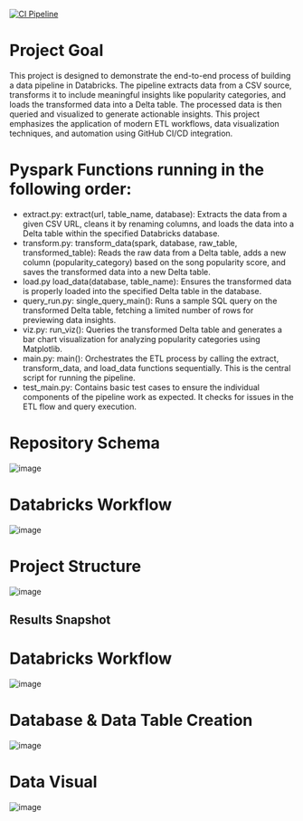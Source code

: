 [![CI Pipeline](https://github.com/nogibjj/chris_moreira_week11_data_pipeline_databricks/actions/workflows/cicd.yml/badge.svg)](https://github.com/nogibjj/chris_moreira_week11_data_pipeline_databricks/actions/workflows/cicd.yml)

# Project Goal
This project is designed to demonstrate the end-to-end process of building a data pipeline in Databricks. The pipeline extracts data from a CSV source, transforms it to include meaningful insights like popularity categories, and loads the transformed data into a Delta table. The processed data is then queried and visualized to generate actionable insights. This project emphasizes the application of modern ETL workflows, data visualization techniques, and automation using GitHub CI/CD integration.


# Pyspark Functions running in the following order:
- extract.py: extract(url, table_name, database): Extracts the data from a given CSV URL, cleans it by renaming columns, and loads the data into a Delta table within the specified Databricks database.
- transform.py: transform_data(spark, database, raw_table, transformed_table): Reads the raw data from a Delta table, adds a new column (popularity_category) based on the song popularity score, and saves the transformed data into a new Delta table.
- load.py load_data(database, table_name): Ensures the transformed data is properly loaded into the specified Delta table in the database.
- query_run.py: single_query_main(): Runs a sample SQL query on the transformed Delta table, fetching a limited number of rows for previewing data insights.
- viz.py: run_viz(): Queries the transformed Delta table and generates a bar chart visualization for analyzing popularity categories using Matplotlib.
- main.py: main(): Orchestrates the ETL process by calling the extract, transform_data, and load_data functions sequentially. This is the central script for running the pipeline.
- test_main.py: Contains basic test cases to ensure the individual components of the pipeline work as expected. It checks for issues in the ETL flow and query execution.

# Repository Schema
![image](https://github.com/user-attachments/assets/58ff8c6a-3b7d-44c0-ae3c-680e1bc36a81) 


# Databricks Workflow
![image](https://github.com/user-attachments/assets/161b503f-8cd2-413f-8178-4016c777c7cc)


# Project Structure
![image](https://github.com/user-attachments/assets/06ed4ad7-2651-410a-b2e3-6d19a3e3b79c)


## Results Snapshot ##
# Databricks Workflow
![image](https://github.com/user-attachments/assets/161b503f-8cd2-413f-8178-4016c777c7cc)

# Database & Data Table Creation
![image](https://github.com/user-attachments/assets/28a03cff-f9cb-41a5-95e6-e5a3488b81d5)

# Data Visual
![image](https://github.com/user-attachments/assets/cdf6c2ee-7bfb-4104-b74f-1605cdb3bef1)
